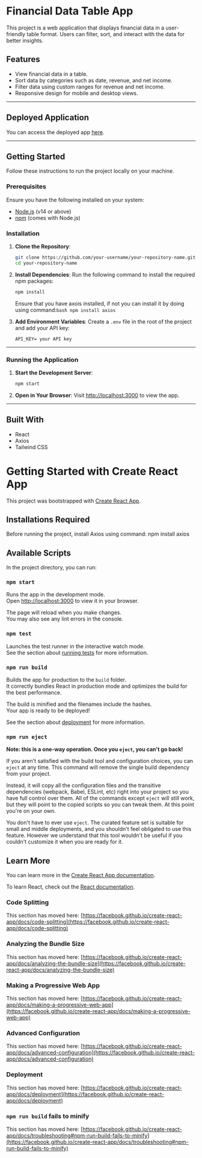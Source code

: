 
# Financial Data Table App

This project is a web application that displays financial data in a user-friendly table format. Users can filter, sort, and interact with the data for better insights.

## Features
- View financial data in a table.
- Sort data by categories such as date, revenue, and net income.
- Filter data using custom ranges for revenue and net income.
- Responsive design for mobile and desktop views.

---

## Deployed Application
You can access the deployed app [here](https://fdfa.netlify.app/).

---

## Getting Started

Follow these instructions to run the project locally on your machine.

### Prerequisites
Ensure you have the following installed on your system:
- [Node.js](https://nodejs.org/) (v14 or above)
- [npm](https://www.npmjs.com/) (comes with Node.js)

### Installation
1. **Clone the Repository**:
   ```bash
   git clone https://github.com/your-username/your-repository-name.git
   cd your-repository-name
   ```

2. **Install Dependencies**:
   Run the following command to install the required npm packages:
   ```bash
   npm install
   ```
   Ensure that you have axois installed, if not you can install it by doing using command:```bash npm install axios```

3. **Add Environment Variables**:
   Create a `.env` file in the root of the project and add your API key:
   ```env
   API_KEY= your API key
   ```

---

### Running the Application

1. **Start the Development Server**:
   ```bash
   npm start
   ```

2. **Open in Your Browser**:
   Visit [http://localhost:3000](http://localhost:3000) to view the app.

---

## Built With
- React
- Axios
- Tailwind CSS



































# Getting Started with Create React App

This project was bootstrapped with [Create React App](https://github.com/facebook/create-react-app).

## Installations Required

Before running the project, install Axios using command: npm install axios

## Available Scripts

In the project directory, you can run:

### `npm start`

Runs the app in the development mode.\
Open [http://localhost:3000](http://localhost:3000) to view it in your browser.

The page will reload when you make changes.\
You may also see any lint errors in the console.

### `npm test`

Launches the test runner in the interactive watch mode.\
See the section about [running tests](https://facebook.github.io/create-react-app/docs/running-tests) for more information.

### `npm run build`

Builds the app for production to the `build` folder.\
It correctly bundles React in production mode and optimizes the build for the best performance.

The build is minified and the filenames include the hashes.\
Your app is ready to be deployed!

See the section about [deployment](https://facebook.github.io/create-react-app/docs/deployment) for more information.

### `npm run eject`

**Note: this is a one-way operation. Once you `eject`, you can't go back!**

If you aren't satisfied with the build tool and configuration choices, you can `eject` at any time. This command will remove the single build dependency from your project.

Instead, it will copy all the configuration files and the transitive dependencies (webpack, Babel, ESLint, etc) right into your project so you have full control over them. All of the commands except `eject` will still work, but they will point to the copied scripts so you can tweak them. At this point you're on your own.

You don't have to ever use `eject`. The curated feature set is suitable for small and middle deployments, and you shouldn't feel obligated to use this feature. However we understand that this tool wouldn't be useful if you couldn't customize it when you are ready for it.

## Learn More

You can learn more in the [Create React App documentation](https://facebook.github.io/create-react-app/docs/getting-started).

To learn React, check out the [React documentation](https://reactjs.org/).

### Code Splitting

This section has moved here: [https://facebook.github.io/create-react-app/docs/code-splitting](https://facebook.github.io/create-react-app/docs/code-splitting)

### Analyzing the Bundle Size

This section has moved here: [https://facebook.github.io/create-react-app/docs/analyzing-the-bundle-size](https://facebook.github.io/create-react-app/docs/analyzing-the-bundle-size)

### Making a Progressive Web App

This section has moved here: [https://facebook.github.io/create-react-app/docs/making-a-progressive-web-app](https://facebook.github.io/create-react-app/docs/making-a-progressive-web-app)

### Advanced Configuration

This section has moved here: [https://facebook.github.io/create-react-app/docs/advanced-configuration](https://facebook.github.io/create-react-app/docs/advanced-configuration)

### Deployment

This section has moved here: [https://facebook.github.io/create-react-app/docs/deployment](https://facebook.github.io/create-react-app/docs/deployment)

### `npm run build` fails to minify

This section has moved here: [https://facebook.github.io/create-react-app/docs/troubleshooting#npm-run-build-fails-to-minify](https://facebook.github.io/create-react-app/docs/troubleshooting#npm-run-build-fails-to-minify)
